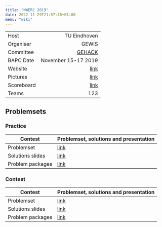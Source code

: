 ```yaml
---
title: "NWERC 2019"
date: 2022-11-29T21:57:18+01:00
menu: "wiki"
---
```



|            |                       |
|------------|----------------------:|
| Host       |          TU Eindhoven |
| Organiser  |                 GEWIS |
| Committee  |       [GEHACK][email] |
| BAPC Date  |   November 15-17 2019 | 
| Website    |       [link][website] |
| Pictures   |        [link][photos] |
| Scoreboard |    [link][scoreboard] |
| Teams      |                   123 |

## Problemsets

### Practice

|Contest | Problemset, solutions and presentation |
|---|---|
| Problemset | [link][practiceset]|
| Solutions slides | [link](https://2019.nwerc.eu/files/nwerc2019practice-slides.pdf)|
| Problem packages | [link](https://2019.nwerc.eu/files/nwerc2019practice.tar.bz2) |


### Contest

|Contest | Problemset, solutions and presentation |
|---|---|
| Problemset | [link][problemset]|
| Solutions slides | [link](https://2019.nwerc.eu/files/nwerc2019slides.pdf)|
| Problem packages | [link](https://2019.nwerc.eu/files/nwerc2019all.tar.bz2) |



[home]: index.md
[website]: https://2019.nwerc.eu/
[email]: mailto:gehack@gewis.nl
[photos]: https://2019.nwerc.eu/photos/
[scoreboard]: https://2019.nwerc.eu/scoreboard/
[problemset]: https://2019.nwerc.eu/files/nwerc2019problems.pdf
[practiceset]: https://2019.nwerc.eu/files/nwerc2019practice.pdf
